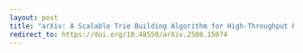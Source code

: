 ```yaml
---
layout: post
title: "arXiv: A Scalable Trie Building Algorithm for High-Throughput Phyloanalysis of Wafer-Scale Digital Evolution Experiments"
redirect_to: https://doi.org/10.48550/arXiv.2508.15074
---
```

